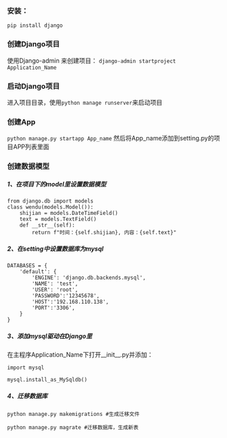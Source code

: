 ### 安装：
`pip install django`
### 创建Django项目
使用Django-admin 来创建项目：
`django-admin startproject Application_Name`
### 启动Django项目
进入项目目录，使用`python manage runserver`来启动项目
### 创建App
`python manage.py startapp App_name`
然后将App_name添加到setting.py的项目APP列表里面
### 创建数据模型
##### 1、在项目下的model里设置数据模型
```
from django.db import models
class wendu(models.Model()):
    shijian = models.DateTimeField()
    text = models.TextField()
    def __str__(self):
        return f"时间：{self.shijian}, 内容：{self.text}"
```
##### 2、在setting中设置数据库为mysql
```
DATABASES = {
    'default': {
        'ENGINE': 'django.db.backends.mysql',
        'NAME': 'test',
        'USER': 'root',
        'PASSWORD':'12345678',
        'HOST':'192.168.110.138',
        'PORT':'3306',
    }
}
```
##### 3、添加mysql驱动在Django里
在主程序Application_Name下打开__init__.py并添加：
```
import mysql

mysql.install_as_MySqldb()
```
##### 4、迁移数据库
```
python manage.py makemigrations #生成迁移文件

python manage.py magrate #迁移数据库，生成新表
```
